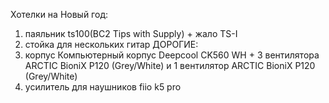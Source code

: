 Хотелки на Новый год:
1) паяльник ts100(BC2 Tips with Supply) + жало TS-I 
2) стойка для нескольких гитар
  ДОРОГИЕ:
4) корпус Компьютерный корпус Deepcool CK560 WH + 3 вентилятора ARCTIC BioniX P120 (Grey/White) и 1 вентилятор ARCTIC BioniX P120 (Grey/White)
5) усилитель для наушников fiio k5 pro
